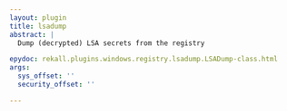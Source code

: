 ```yaml
---
layout: plugin
title: lsadump
abstract: |
  Dump (decrypted) LSA secrets from the registry

epydoc: rekall.plugins.windows.registry.lsadump.LSADump-class.html
args:
  sys_offset: ''
  security_offset: ''

---
```


